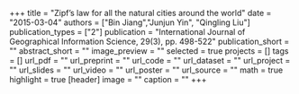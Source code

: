+++
title = "Zipf’s law for all the natural cities around the world"
date = "2015-03-04"
authors = ["Bin Jiang","Junjun Yin", "Qingling Liu"]
publication_types = ["2"]
publication = "International Journal of Geographical Information Science, 29(3), pp. 498-522"
publication_short = ""
abstract_short = ""
image_preview = ""
selected = true
projects = []
tags = []
url_pdf = ""
url_preprint = ""
url_code = ""
url_dataset = ""
url_project = ""
url_slides = ""
url_video = ""
url_poster = ""
url_source = ""
math = true
highlight = true
[header]
image = ""
caption = ""
+++